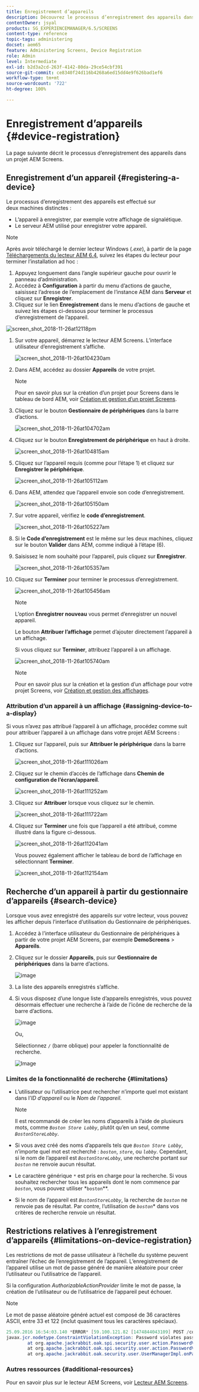 ```yaml
---
title: Enregistrement d’appareils
description: Découvrez le processus d’enregistrement des appareils dans un projet AEM Screens.
contentOwner: jsyal
products: SG_EXPERIENCEMANAGER/6.5/SCREENS
content-type: reference
topic-tags: administering
docset: aem65
feature: Administering Screens, Device Registration
role: Admin
level: Intermediate
exl-id: b2d3a2cd-263f-4142-80da-29ce54cbf391
source-git-commit: ce8340f24d116b4268a6ed15dd4e9f626bad1ef6
workflow-type: tm+mt
source-wordcount: '722'
ht-degree: 100%

---
```


# Enregistrement d’appareils {#device-registration}

La page suivante décrit le processus d’enregistrement des appareils dans un projet AEM Screens.

## Enregistrement d’un appareil {#registering-a-device}

Le processus d’enregistrement des appareils est effectué sur deux machines distinctes :

* L’appareil à enregistrer, par exemple votre affichage de signalétique.
* Le serveur AEM utilisé pour enregistrer votre appareil.

>[!NOTE]
>
>Après avoir téléchargé le dernier lecteur Windows (*.exe*), à partir de la page [Téléchargements du lecteur AEM 6.4](https://download.macromedia.com/screens/), suivez les étapes du lecteur pour terminer l’installation ad hoc :
>
>1. Appuyez longuement dans l’angle supérieur gauche pour ouvrir le panneau d’administration.
>1. Accédez à **Configuration** à partir du menu d’actions de gauche, saisissez l’adresse de l’emplacement de l’instance AEM dans **Serveur** et cliquez sur **Enregistrer**.
>1. Cliquez sur le lien **Enregistrement** dans le menu d’actions de gauche et suivez les étapes ci-dessous pour terminer le processus d’enregistrement de l’appareil.
>

![screen_shot_2018-11-26at12118pm](assets/screen_shot_2018-11-26at12118pm.png)

1. Sur votre appareil, démarrez le lecteur AEM Screens. L’interface utilisateur d’enregistrement s’affiche.

   ![screen_shot_2018-11-26at104230am](assets/screen_shot_2018-11-26at104230am.png)

1. Dans AEM, accédez au dossier **Appareils** de votre projet.

   >[!NOTE]
   >
   >Pour en savoir plus sur la création d’un projet pour Screens dans le tableau de bord AEM, voir [Création et gestion d’un projet Screens](creating-a-screens-project.md).

1. Cliquez sur le bouton **Gestionnaire de périphériques** dans la barre d’actions.

   ![screen_shot_2018-11-26at104702am](assets/screen_shot_2018-11-26at104702am.png)

1. Cliquez sur le bouton **Enregistrement de périphérique** en haut à droite.

   ![screen_shot_2018-11-26at104815am](assets/screen_shot_2018-11-26at104815am.png)

1. Cliquez sur l’appareil requis (comme pour l’étape 1) et cliquez sur **Enregistrer le périphérique**.

   ![screen_shot_2018-11-26at105112am](assets/screen_shot_2018-11-26at105112am.png)

1. Dans AEM, attendez que l’appareil envoie son code d’enregistrement.

   ![screen_shot_2018-11-26at105150am](assets/screen_shot_2018-11-26at105150am.png)

1. Sur votre appareil, vérifiez le **code d’enregistrement**.

   ![screen_shot_2018-11-26at105227am](assets/screen_shot_2018-11-26at105227am.png)

1. Si le **Code d’enregistrement** est le même sur les deux machines, cliquez sur le bouton **Valider** dans AEM, comme indiqué à l’étape (6).
1. Saisissez le nom souhaité pour l’appareil, puis cliquez sur **Enregistrer**.

   ![screen_shot_2018-11-26at105357am](assets/screen_shot_2018-11-26at105357am.png)

1. Cliquez sur **Terminer** pour terminer le processus d’enregistrement.

   ![screen_shot_2018-11-26at105456am](assets/screen_shot_2018-11-26at105456am.png)

   >[!NOTE]
   >
   >L’option **Enregistrer nouveau** vous permet d’enregistrer un nouvel appareil.
   >
   >Le bouton **Attribuer l’affichage** permet d’ajouter directement l’appareil à un affichage.

   Si vous cliquez sur **Terminer**, attribuez l’appareil à un affichage.

   ![screen_shot_2018-11-26at105740am](assets/screen_shot_2018-11-26at105740am.png)

   >[!NOTE]
   >
   >Pour en savoir plus sur la création et la gestion d’un affichage pour votre projet Screens, voir [Création et gestion des affichages](managing-displays.md).

### Attribution d’un appareil à un affichage {#assigning-device-to-a-display}

Si vous n’avez pas attribué l’appareil à un affichage, procédez comme suit pour attribuer l’appareil à un affichage dans votre projet AEM Screens :

1. Cliquez sur l’appareil, puis sur **Attribuer le périphérique** dans la barre d’actions.

   ![screen_shot_2018-11-26at111026am](assets/screen_shot_2018-11-26at111026am.png)

1. Cliquez sur le chemin d’accès de l’affichage dans **Chemin de configuration de l’écran/appareil**.

   ![screen_shot_2018-11-26at111252am](assets/screen_shot_2018-11-26at111252am.png)

1. Cliquez sur **Attribuer** lorsque vous cliquez sur le chemin.

   ![screen_shot_2018-11-26at111722am](assets/screen_shot_2018-11-26at111722am.png)

1. Cliquez sur **Terminer** une fois que l’appareil a été attribué, comme illustré dans la figure ci-dessous.

   ![screen_shot_2018-11-26at112041am](assets/screen_shot_2018-11-26at112041am.png)

   Vous pouvez également afficher le tableau de bord de l’affichage en sélectionnant **Terminer**.

   ![screen_shot_2018-11-26at112154am](assets/screen_shot_2018-11-26at112154am.png)

## Recherche d’un appareil à partir du gestionnaire d’appareils {#search-device}

Lorsque vous avez enregistré des appareils sur votre lecteur, vous pouvez les afficher depuis l’interface d’utilisation du Gestionnaire de périphériques.

1. Accédez à l’interface utilisateur du Gestionnaire de périphériques à partir de votre projet AEM Screens, par exemple **DemoScreens** > **Appareils**.

1. Cliquez sur le dossier **Appareils**, puis sur **Gestionnaire de périphériques** dans la barre d’actions.

   ![image](/help/user-guide/assets/device-manager/device-manager-1.png)

1. La liste des appareils enregistrés s’affiche.

1. Si vous disposez d’une longue liste d’appareils enregistrés, vous pouvez désormais effectuer une recherche à l’aide de l’icône de recherche de la barre d’actions.

   ![image](/help/user-guide/assets/device-manager/device-manager-2.png)

   Ou,

   Sélectionnez `/` (barre oblique) pour appeler la fonctionnalité de recherche.

   ![Image](/help/user-guide/assets/device-manager/device-manager-3.png)


### Limites de la fonctionnalité de recherche {#limitations}

* L’utilisateur ou l’utilisatrice peut rechercher n’importe quel mot existant dans l’*ID d’appareil* ou le *Nom de l’appareil*.

  >[!NOTE]
  >Il est recommandé de créer les noms d’appareils à l’aide de plusieurs mots, comme *`Boston Store Lobby`*, plutôt qu’en un seul, comme *`BostonStoreLobby`*.

* Si vous avez créé des noms d’appareils tels que *`Boston Store Lobby`*, n’importe quel mot est recherché : *`boston`*, *`store`*, ou *`lobby`*. Cependant, si le nom de l’appareil est *`BostonStoreLobby`*, une recherche portant sur *`boston`* ne renvoie aucun résultat.

* Le caractère générique `*` est pris en charge pour la recherche. Si vous souhaitez rechercher tous les appareils dont le nom commence par *`boston`*, vous pouvez utiliser *`boston`**.

* Si le nom de l’appareil est *`BostonStoreLobby`*, la recherche de *`boston`* ne renvoie pas de résultat. Par contre, l’utilisation de *`boston`** dans vos critères de recherche renvoie un résultat.

## Restrictions relatives à l’enregistrement d’appareils {#limitations-on-device-registration}

Les restrictions de mot de passe utilisateur à l’échelle du système peuvent entraîner l’échec de l’enregistrement de l’appareil. L’enregistrement de l’appareil utilise un mot de passe généré de manière aléatoire pour créer l’utilisateur ou l’utilisatrice de l’appareil.

Si la configuration *AuthorizableActionProvider* limite le mot de passe, la création de l’utilisateur ou de l’utilisatrice de l’appareil peut échouer.

>[!NOTE]
>
>Le mot de passe aléatoire généré actuel est composé de 36 caractères ASCII, entre 33 et 122 (inclut quasiment tous les caractères spéciaux).

```java
25.09.2016 16:54:03.140 *ERROR* [59.100.121.82 [1474844043109] POST /content/screens/svc/registration HTTP/1.1] com.adobe.cq.screens.device.registration.impl.RegistrationServlet Error during device registration
javax.jcr.nodetype.ConstraintViolationException: Password violates password constraint (^(?=.*\d).{7,9}$).
        at org.apache.jackrabbit.oak.spi.security.user.action.PasswordValidationAction.validatePassword(PasswordValidationAction.java:105)
        at org.apache.jackrabbit.oak.spi.security.user.action.PasswordValidationAction.onPasswordChange(PasswordValidationAction.java:76)
        at org.apache.jackrabbit.oak.security.user.UserManagerImpl.onPasswordChange(UserManagerImpl.java:308)
```

### Autres ressources {#additional-resources}

Pour en savoir plus sur le lecteur AEM Screens, voir [Lecteur AEM Screens](working-with-screens-player.md).
